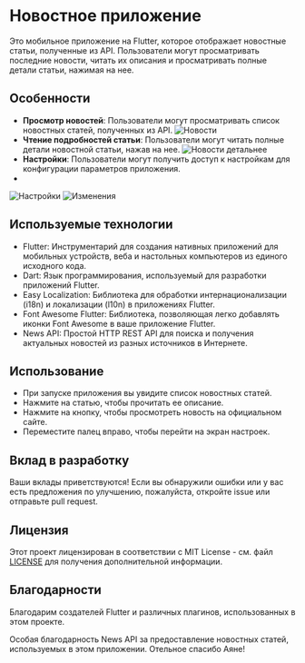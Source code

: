 # Новостное приложение

Это мобильное приложение на Flutter, которое отображает новостные статьи, полученные из API. Пользователи могут просматривать последние новости, читать их описания и просматривать полные детали статьи, нажимая на нее.

## Особенности

- **Просмотр новостей**: Пользователи могут просматривать список новостных статей, полученных из API.
![Новости](screenshots/newsScreen.png)
- **Чтение подробностей статьи**: Пользователи могут читать полные детали новостной статьи, нажав на нее.
![Новости детальнее](screenshots/newsDetailScreen.png)
- **Настройки**: Пользователи могут получить доступ к настройкам для конфигурации параметров приложения.
- 
![Настройки](screenshots/settingsScreen.png)
![Изменения](screenshots/changes.png)

## Используемые технологии

- Flutter: Инструментарий для создания нативных приложений для мобильных устройств, веба и настольных компьютеров из единого исходного кода.
- Dart: Язык программирования, используемый для разработки приложений Flutter.
- Easy Localization: Библиотека для обработки интернационализации (i18n) и локализации (l10n) в приложениях Flutter.
- Font Awesome Flutter: Библиотека, позволяющая легко добавлять иконки Font Awesome в ваше приложение Flutter.
- News API: Простой HTTP REST API для поиска и получения актуальных новостей из разных источников в Интернете.

## Использование

- При запуске приложения вы увидите список новостных статей.
- Нажмите на статью, чтобы прочитать ее описание.
- Нажмите на кнопку, чтобы просмотреть новость на официальном сайте.
- Переместите палец вправо, чтобы перейти на экран настроек.

## Вклад в разработку

Ваши вклады приветствуются! Если вы обнаружили ошибки или у вас есть предложения по улучшению, пожалуйста, откройте issue или отправьте pull request.

## Лицензия

Этот проект лицензирован в соответствии с MIT License - см. файл [LICENSE](LICENSE) для получения дополнительной информации.

## Благодарности

Благодарим создателей Flutter и различных плагинов, использованных в этом проекте.

Особая благодарность News API за предоставление новостных статей, используемых в этом приложении.
Отельное спасибо Аяне!
